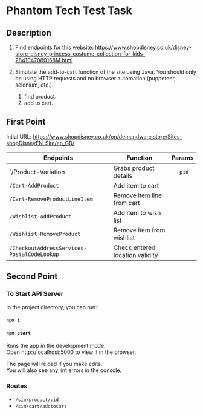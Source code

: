 # Phantom Tech Test Task

## Description
1. Find endpoints for this website:
    https://www.shopdisney.co.uk/disney-store-disney-princess-costume-collection-for-kids-2841047080168M.html

2. Simulate the add-to-cart function of the site using Java. You should only be using HTTP requests and no browser automation (puppeteer, selenium, etc.). 
    1. find product.
    2. add to cart.

## First Point

Intial URL: https://www.shopdisney.co.uk/on/demandware.store/Sites-shopDisneyEN-Site/en_GB/

|Endpoints|Function|Params|
|------------------|-------------|:---------------:| 
|`/Product-Variation|Grabs product details|`:pid`|
|`/Cart-AddProduct`|Add item to cart|` `|
|`/Cart-RemoveProductLineItem`|Remove item line from cart|` `|
|`/Wishlist-AddProduct`|Add item to wish list|` `|
|`/Wishlist-RemoveProduct`|Remove item from wishlist|` `|
|`/CheckoutAddressServices-PostalCodeLookup`|Check entered location validity|` `|

## Second Point


### To Start API Server

In the project directory, you can run:

#### `npm i`
#### `npm start`

Runs the app in the development mode.\
Open http://localhost:5000 to view it in the browser.

The page will reload if you make edits.\
You will also see any lint errors in the console.

### Routes
- `/sim/product/:id`
- `/sim/cart/addtocart`